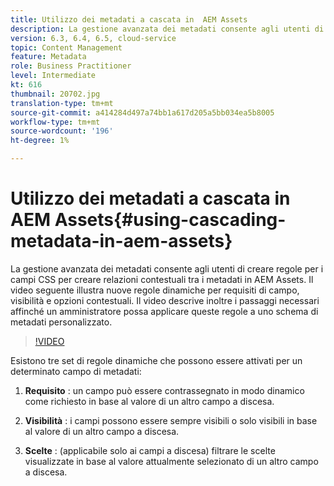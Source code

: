 ```yaml
---
title: Utilizzo dei metadati a cascata in  AEM Assets
description: La gestione avanzata dei metadati consente agli utenti di creare regole per i campi CSS per creare relazioni contestuali tra i metadati in  AEM Assets. Il video seguente illustra nuove regole dinamiche per requisiti di campo, visibilità e opzioni contestuali. Il video descrive inoltre i passaggi necessari affinché un amministratore possa applicare queste regole a uno schema di metadati personalizzato.
version: 6.3, 6.4, 6.5, cloud-service
topic: Content Management
feature: Metadata
role: Business Practitioner
level: Intermediate
kt: 616
thumbnail: 20702.jpg
translation-type: tm+mt
source-git-commit: a414284d497a74bb1a617d205a5bb034ea5b8005
workflow-type: tm+mt
source-wordcount: '196'
ht-degree: 1%

---
```



# Utilizzo dei metadati a cascata in  AEM Assets{#using-cascading-metadata-in-aem-assets}

La gestione avanzata dei metadati consente agli utenti di creare regole per i campi CSS per creare relazioni contestuali tra i metadati in  AEM Assets. Il video seguente illustra nuove regole dinamiche per requisiti di campo, visibilità e opzioni contestuali. Il video descrive inoltre i passaggi necessari affinché un amministratore possa applicare queste regole a uno schema di metadati personalizzato.

>[!VIDEO](https://video.tv.adobe.com/v/20702/?quality=12&learn=on)

Esistono tre set di regole dinamiche che possono essere attivati per un determinato campo di metadati:

1. **Requisito** : un campo può essere contrassegnato in modo dinamico come richiesto in base al valore di un altro campo a discesa.

2. **Visibilità** : i campi possono essere sempre visibili o solo visibili in base al valore di un altro campo a discesa.

3. **Scelte** : (applicabile solo ai campi a discesa) filtrare le scelte visualizzate in base al valore attualmente selezionato di un altro campo a discesa.
